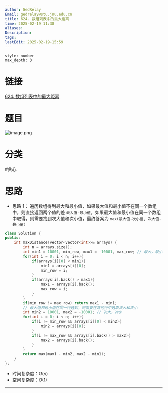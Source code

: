 ```yaml
---
author: GedRelay
Email: gedrelay@stu.jnu.edu.cn
title: 624. 数组列表中的最大距离
time: 2025-02-19 11:38
aliases: 
Description: 
tags: 
lastEdit: 2025-02-19-15:59
---
```


```toc
style: number
max_depth: 3
```

# 链接
[624. 数组列表中的最大距离](https://leetcode.cn/problems/maximum-distance-in-arrays/) 

# 题目
![image.png](https://ged-pic-bed.oss-cn-guangzhou.aliyuncs.com/img/202502191138476.png)


# 分类
#贪心 

# 思路
- 思路 1：
遍历数组得到最大和最小值，如果最大值和最小值不在同一个数组中，则直接返回两个值的差 `最大值-最小值`。如果最大值和最小值在同一个数组中取得，则需要找到次大值和次小值，最终答案为 ` max(最大值-次小值, 次大值-最小值) ` 


```cpp
class Solution {
public:
    int maxDistance(vector<vector<int>>& arrays) {
        int n = arrays.size();
        int min1 = 10001, min_row, max1 = -10001, max_row; // 最大，最小
        for(int i = 0; i < n; i++){
            if(arrays[i][0] < min1){
                min1 = arrays[i][0];
                min_row = i;
            }
            if(arrays[i].back() > max1){
                max1 = arrays[i].back();
                max_row = i;
            }
        }
        if(min_row != max_row) return max1 - min1;
        // 最大值和最小值在同一行选到，则需要在其他行中选取次大和次小
        int min2 = 10001, max2 = -10001; // 次大，次小
        for(int i = 0; i < n; i++){
            if(i != min_row && arrays[i][0] < min2){
                min2 = arrays[i][0];
            }
            if(i != max_row && arrays[i].back() > max2){
                max2 = arrays[i].back();
            }
        }
        return max(max1 - min2, max2 - min1);
    }
};
```


- 时间复杂度：${O\left( n \right)  }$ 
- 空间复杂度：${O\left( 1 \right)  }$ 


---

